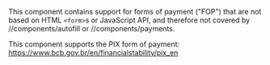 This component contains support for forms of payment ("FOP") that are not based
on HTML `<form>`s or JavaScript API, and therefore not covered by
//components/autofill or //components/payments.

This component supports the PIX form of payment:
https://www.bcb.gov.br/en/financialstability/pix_en
